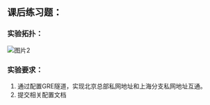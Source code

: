 ## 课后练习题：

### 实验拓扑：

![图片2](../../%E9%9F%A9%E5%AE%97%E4%BD%90-06/3%E3%80%81%E5%AE%9E%E7%8E%B0GRE%E9%9A%A7%E9%81%93/images/%E5%9B%BE%E7%89%872.png)

### 实验要求：

1. 通过配置GRE隧道，实现北京总部私网地址和上海分支私网地址互通。
2. 提交相关配置文档

```shell

```

